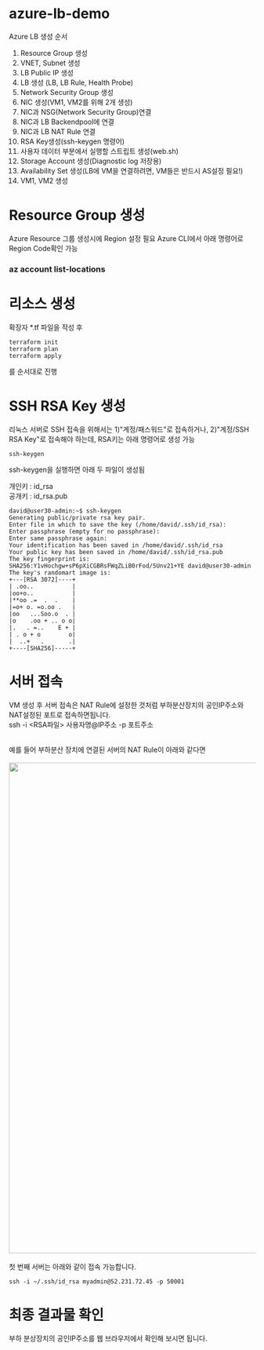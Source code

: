# azure-lb-demo

Azure LB 생성 순서 

1. Resource Group 생성
2. VNET, Subnet 생성
3. LB Public IP 생성
4. LB 생성 (LB, LB Rule, Health Probe)
5. Network Security Group 생성
6. NIC 생성(VM1, VM2를 위해 2개 생성)
7. NIC과 NSG(Network Security Group)연결
8. NIC과 LB Backendpool에 연결
9. NIC과 LB NAT Rule 연결
10. RSA Key생성(ssh-keygen 명령어)
11. 사용자 데이터 부분에서 실행할 스트립트 생성(web.sh)
12. Storage Account 생성(Diagnostic log 저장용)
13. Availability Set 생성(LB에 VM을 연결하려면, VM들은 반드시 AS설정 필요!)
14. VM1, VM2 생성

# Resource Group 생성
Azure Resource 그룹 생성시에 Region 설정 필요
Azure CLI에서 아래 명령어로 Region Code확인 가능 
### az account list-locations

# 리소스 생성
확장자 *.tf 파일을 작성 후    
```
terraform init
terraform plan
terraform apply
```
를 순서대로 진행

# SSH RSA Key 생성
리눅스 서버로 SSH 접속을 위해서는 1)"계정/패스워드"로 접속하거나, 2)"계정/SSH RSA Key"로 접속해야 하는데, 
RSA키는 아래 명령어로 생성 가능 <br>
```
ssh-keygen
```
ssh-keygen을 실행하면 아래 두 파일이 생성됨 <br>

개인키 : id_rsa <br>
공개키 : id_rsa.pub <br>

```
david@user30-admin:~$ ssh-keygen
Generating public/private rsa key pair.
Enter file in which to save the key (/home/david/.ssh/id_rsa):
Enter passphrase (empty for no passphrase):
Enter same passphrase again:
Your identification has been saved in /home/david/.ssh/id_rsa
Your public key has been saved in /home/david/.ssh/id_rsa.pub
The key fingerprint is:
SHA256:Y1vHochgw+sP6pXiCGBRsFWqZLiB0rFod/5Unv21+YE david@user30-admin
The key's randomart image is:
+---[RSA 3072]----+
| .oo..           |
|oo+o..           |
|**oo .=  .  .    |
|=o+ o. =o.oo .   |
|oo   ...Soo.o  . |
|o    .oo + .. o o|
|.   . =..    E + |
| . o + o        o|
|  ..+   .       .|
+----[SHA256]-----+
```

# 서버 접속 
VM 생성 후 서버 접속은 NAT Rule에 설정한 것처럼 부하분산장치의 공인IP주소와 NAT설정된 포트로 접속하면됩니다. <br>
ssh -i <RSA파일> 사용자명@IP주소 -p 포트주소 <br><br>

예를 들어 부하분산 장치에 연결된 서버의 NAT Rule이 아래와 같다면  <br><br>
<img src="https://github.com/lormadus/azure-lb-demo/blob/master/img/lb_natrule.png" width=1000>
<br><br>
첫 번째 서버는 아래와 같이 접속 가능합니다.<br>
```
ssh -i ~/.ssh/id_rsa myadmin@52.231.72.45 -p 50001 
```


# 최종 결과물 확인
부하 분상장치의 공인IP주소를 웹 브라우저에서 확인해 보시면 됩니다.
